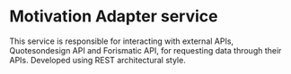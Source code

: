 # Motivation Adapter service

This service is responsible for interacting with external APIs, Quotesondesign API and Forismatic API, for requesting data through their APIs. Developed using REST architectural style. 